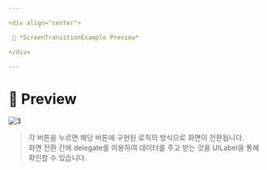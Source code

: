 ```yaml
---

<div align="center">

 💛 *ScreenTransitionExample Preview*

</div>

---
```


# 📱 Preview
![3](https://user-images.githubusercontent.com/68846212/186475405-aa85138f-a52f-4872-9cf1-4ae8e9519998.gif)
> 각 버튼을 누르면 해당 버튼에 구현된 로직의 방식으로 화면이 전환됩니다.  
> 화면 전환 간에 delegate를 이용하여 데이터를 주고 받는 것을 UILabel을 통해 확인할 수 있습니다.  